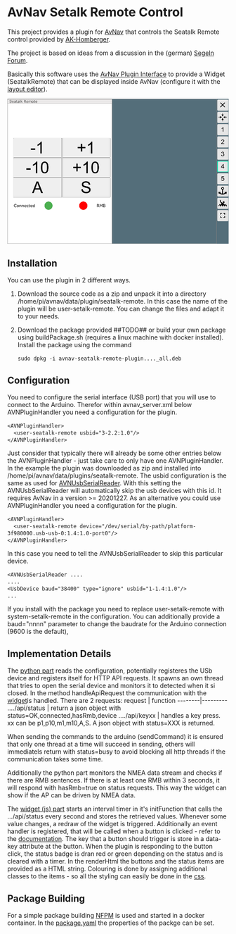 AvNav Setalk Remote Control
===========================

This project provides a plugin for [AvNav](https://www.wellenvogel.net/software/avnav/docs/beschreibung.html?lang=en) that controls the Seatalk Remote control provided by [AK-Homberger](https://github.com/AK-Homberger/Seatalk-Autopilot-Remote-Control).

The project is based on ideas from a discussion in the (german) [Segeln Forum](https://www.segeln-forum.de/board194-boot-technik/board35-elektrik-und-elektronik/board195-open-boat-projects-org/78360-verkn%C3%BCpfung-von-avnav-%C3%BCber-mcs-mit-pinnenpilot/#post2241795).

Basically this software uses the [AvNav Plugin Interface](https://www.wellenvogel.net/software/avnav/docs/hints/plugins.html?lang=en) to provide a Widget (SeatalkRemote) that can be displayed inside AvNav (configure it with the [layout editor](https://www.wellenvogel.net/software/avnav/docs/hints/layouts.html?lang=en)).

![ScreenShot](doc/screen1.png)

Installation
------------
You can use the plugin in 2 different ways.
1.  Download the source code as a zip and unpack it into a directory /home/pi/avnav/data/plugin/seatalk-remote.
    In this case the name of the plugin will be user-setalk-remote. You can change the files and adapt it to your needs.

1.  Download the package provided ##TODO## or build your own package using buildPackage.sh (requires a linux machine with docker installed). Install the package using the command
    ```
    sudo dpkg -i avnav-seatalk-remote-plugin...._all.deb
    ```

Configuration
-------------
You need to configure the serial interface (USB port) that you will use to connect to the Arduino. Therefor within avnav_server.xml below   AVNPluginHandler you need a configuration for the plugin.
```
<AVNPluginHandler>
  <user-seatalk-remote usbid="3-2.2:1.0"/>
</AVNPluginHandler>
```
Just consider that typically there will already be some other entries below the AVNPluginHandler - just take care to only have one AVNPluginHandler.
In the example the plugin was downloaded as zip and installed into /home/pi/avnav/data/plugins/seatalk-remote.
The usbid configuration is the same as used for [AVNUsbSerialReader](https://www.wellenvogel.net/software/avnav/docs/hints/configfile.html?lang=en#h3:AVNUsbSerialReader). With this setting the AVNUsbSerialReader will automatically skip the usb devices with this id. It requires AvNav in a version >= 20201227.
As an alternative you could use
AVNPluginHandler you need a configuration for the plugin.
```
<AVNPluginHandler>
  <user-seatalk-remote device="/dev/serial/by-path/platform-3f980000.usb-usb-0:1.4:1.0-port0"/>
</AVNPluginHandler>
```
In this case you need to tell the AVNUsbSerialReader to skip this particular device.
```
<AVNUsbSerialReader ....
....
<UsbDevice baud="38400" type="ignore" usbid="1-1.4:1.0"/>
...
```
If you install with the package you need to replace user-setalk-remote with system-setalk-remote in the configuration.
You can additionally provide a baud="nnnn" parameter to change the baudrate for the Arduino connection (9600 is the default),

Implementation Details
----------------------

The [python part](plugin.py) reads the configuration, potentially registeres the USb device and registers itself for HTTP API requests.
It spawns an own thread that tries to open the serial device and monitors it to detected when it si closed.
In the method handleApiRequest the communication with the [widget](plugin.js)is handled. There are 2 requests:
request | function
--------|---------
..../api/status | return a json object with status=OK,connected,hasRmb,device
..../api/keyxx | handles a key press. xx can be p1,p10,m1,m10,A,S. A json object with status=XXX is returned.

When sending the commands to the arduino (sendCommand) it is ensured that only one thread at a time will succeed in sending, others will immediatels return with status=busy to avoid blocking all http threads if the communication takes some time.

Additionally the python part monitors the NMEA data stream and checks if there are RMB sentences. If there is at least one RMB within 3 seconds, it will respond with hasRmb=true on status requests. This way the widget can show if the AP can be driven by NMEA data.

The [widget (js) part](plugin.js) starts an interval timer in it's initFunction that calls the .../api/status every second and stores the retrieved values. Whenever some value changes, a redraw of the widget is triggered.
Additionally an event handler is registered, that will be called when a button is clicked - refer to the [documentation](https://www.wellenvogel.net/software/avnav/docs/hints/userjs.html?lang=en#h1:UserSpezificJavaScriptCode).
The key that a button should trigger is store in a data-key attribute at the button.
When the plugin is responding to the button click, the status badge is dran red or green depending on the status and is cleared with a timer.
In the renderHtml the buttons and the status items are provided as a HTML string. Colouring is done by assigning additional classes to the items - so all the styling can easily be done in the [css](plugin.css).

Package Building
----------------
For a simple package building [NFPM](https://nfpm.goreleaser.com/) is used and started in a docker container. In the [package.yaml](package.yaml) the properties of the packge can be set.

